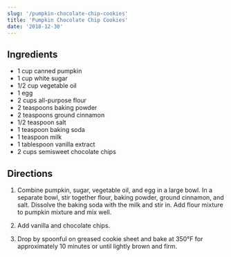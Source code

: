 ```yaml
---
slug: '/pumpkin-chocolate-chip-cookies'
title: 'Pumpkin Chocolate Chip Cookies'
date: '2018-12-30'
---
```


## Ingredients

- 1 cup canned pumpkin
- 1 cup white sugar
- 1/2 cup vegetable oil
- 1 egg
- 2 cups all-purpose flour
- 2 teaspoons baking powder
- 2 teaspoons ground cinnamon
- 1/2 teaspoon salt
- 1 teaspoon baking soda
- 1 teaspoon milk
- 1 tablespoon vanilla extract
- 2 cups semisweet chocolate chips

## Directions

1. Combine pumpkin, sugar, vegetable oil, and egg in a large bowl. In a separate bowl, stir together flour, baking powder, ground cinnamon, and salt. Dissolve the baking soda with the milk and stir in. Add flour mixture to pumpkin mixture and mix well.

2. Add vanilla and chocolate chips.

3. Drop by spoonful on greased cookie sheet and bake at 350°F for approximately 10 minutes or until lightly brown and firm.
